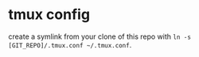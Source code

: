 # tmux config

create a symlink from your clone of this repo with `ln -s [GIT_REPO]/.tmux.conf ~/.tmux.conf`.
